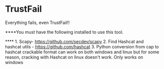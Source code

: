 # TrustFail

Everything fails, even TrustFail!!

****You must have the following installed to use this tool.

**** 1. Scapy- https://github.com/secdev/scapy 
2. Find Hashcat and hashcat utils - https://github.com/hashcat 
3. Python conversion from cap to hashcat crackable format can work on both windows and linux but for some reason, 
cracking with Hashcat on linux doesn't work. Only works on windows
